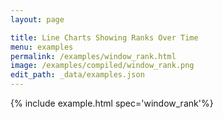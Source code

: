```yaml
---
layout: page

title: Line Charts Showing Ranks Over Time
menu: examples
permalink: /examples/window_rank.html
image: /examples/compiled/window_rank.png
edit_path: _data/examples.json
---
```




{% include example.html spec='window_rank'%}
